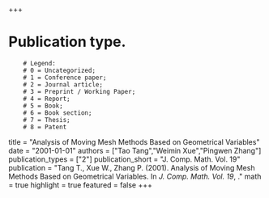 +++
# Publication type.
        # Legend: 
        # 0 = Uncategorized; 
        # 1 = Conference paper; 
        # 2 = Journal article;
        # 3 = Preprint / Working Paper; 
        # 4 = Report; 
        # 5 = Book; 
        # 6 = Book section;
        # 7 = Thesis; 
        # 8 = Patent
title = "Analysis of Moving Mesh Methods Based on Geometrical Variables"
date = "2001-01-01"
authors = ["Tao Tang","Weimin Xue","Pingwen Zhang"]
publication_types = ["2"]
publication_short = "J. Comp. Math. Vol. 19"
publication = "Tang T., Xue W., Zhang P. (2001). Analysis of Moving Mesh Methods Based on Geometrical Variables. In _J. Comp. Math. Vol. 19_, ."
math = true
highlight = true
featured = false
+++